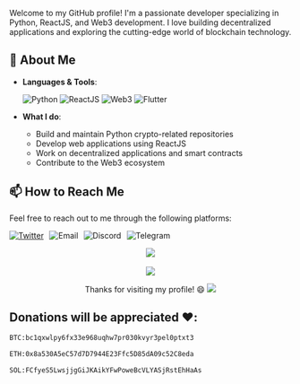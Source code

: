
Welcome to my GitHub profile! I'm a passionate developer specializing in Python, ReactJS, and Web3 development. I love building decentralized applications and exploring the cutting-edge world of blockchain technology.

## 🚀 About Me

- **Languages & Tools**:
  
  ![Python](https://img.shields.io/badge/Python-3776AB?style=for-the-badge&logo=python&logoColor=white)
  ![ReactJS](https://img.shields.io/badge/React-61DAFB?style=for-the-badge&logo=react&logoColor=white)
  ![Web3](https://img.shields.io/badge/Web3-F16822?style=for-the-badge&logo=web3.js&logoColor=white)
  ![Flutter](https://img.shields.io/badge/Flutter-02569B?style=for-the-badge&logo=flutter&logoColor=white)


- **What I do**:
  - Build and maintain Python crypto-related repositories
  - Develop web applications using ReactJS
  - Work on decentralized applications and smart contracts
  - Contribute to the Web3 ecosystem

## 📫 How to Reach Me

Feel free to reach out to me through the following platforms:
<div align="center" style="display: flex; gap: 10px;">
  <a href="https://twitter.com/CryptoApex23/" target="_blank">
  <img src="https://img.shields.io/badge/Twitter-1DA1F2?style=for-the-badge&logo=twitter&logoColor=white" alt="Twitter" />
</a>
<a href="mailto:cryptobotter0@gmail.com" target="_blank" style="text-decoration: none;">
  <img src="https://img.shields.io/badge/Email-D14836?style=for-the-badge&logo=gmail&logoColor=white" alt="Email" />
</a>
<a href="https://discord.com/invite/YourDiscordInviteLink" target="_blank" style="text-decoration: none;">
  <img src="https://img.shields.io/badge/Discord-5865F2?style=for-the-badge&logo=discord&logoColor=white" alt="Discord" />
</a>
<a href="https://t.me/apexcrypto_hub" target="_blank" style="text-decoration: none;">
  <img src="https://img.shields.io/badge/Telegram-0088CC?style=for-the-badge&logo=telegram&logoColor=white" alt="Telegram" />
</a>
</div>







<p align="center">
 <img src="https://github-readme-stats.vercel.app/api?username=CryptoApex23&show_icons=true&theme=radical" />
</br>
</br>
 <img src="https://github-readme-stats.vercel.app/api/top-langs/?username=CryptoApex23&layout=compact&theme=radical" />
</p>

<p align="center">
Thanks for visiting my profile! 😄
 <img src=https://github.com/sammorozov/sammorozov/raw/main/assets/github-snake.svg />
</p>

## Donations will be appreciated ❤️:
```bash
BTC:bc1qxwlpy6fx33e968uqhw7pr030kvyr3pel0ptxt3
```
```bash
ETH:0x8a530A5eC57d7D7944E23Ffc5D85dA09c52C8eda
```
```bash
SOL:FCfyeS5LwsjjgGiJKAikYFwPoweBcVLYASjRstEhHaAs
```

<!---
CryptoApex23/CryptoApex23 is a ✨ special ✨ repository because its `README.md` (this file) appears on your GitHub profile.
You can click the Preview link to take a look at your changes.
--->
